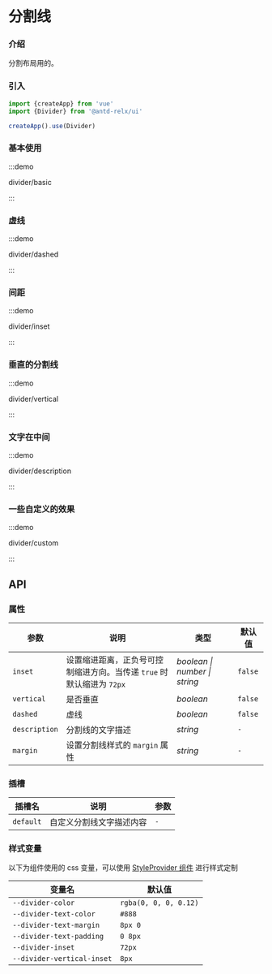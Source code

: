 # 分割线

### 介绍

分割布局用的。

### 引入

```js
import {createApp} from 'vue'
import {Divider} from '@antd-relx/ui'

createApp().use(Divider)
```

### 基本使用

:::demo

divider/basic

:::

### 虚线

:::demo

divider/dashed

:::

### 间距

:::demo

divider/inset

:::

### 垂直的分割线

<style lang="scss">
@use '../../examples/divider/layout.scss';
</style>

:::demo

divider/vertical

:::

### 文字在中间

:::demo

divider/description

:::

### 一些自定义的效果

:::demo

divider/custom

:::


## API

### 属性
| 参数 | 说明 | 类型 | 默认值 |
| --- | --- | --- | --- |
| `inset` | 设置缩进距离，正负号可控制缩进方向。当传递 `true` 时默认缩进为 `72px` | _boolean \| number \| string_ | `false` |
| `vertical` | 是否垂直 | _boolean_ | `false` |
| `dashed` | 虚线 | _boolean_ | `false` |
| `description` | 分割线的文字描述 | _string_ | `-` |
| `margin` | 设置分割线样式的 `margin` 属性 | _string_ | `-` |

### 插槽
| 插槽名 | 说明 | 参数 |
| --- | --- | --- |
| `default` | 自定义分割线文字描述内容 | `-` |

### 样式变量
以下为组件使用的 css 变量，可以使用 [StyleProvider 组件](#/zh-CN/style-provider) 进行样式定制

| 变量名 | 默认值 |
| --- | --- |
| `--divider-color` | `rgba(0, 0, 0, 0.12)` |
| `--divider-text-color` | `#888`|
| `--divider-text-margin` | `8px 0`|
| `--divider-text-padding` | `0 8px`|
| `--divider-inset` |  `72px`|
| `--divider-vertical-inset` | `8px`|
